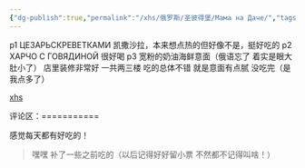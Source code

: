 ```yaml
---
{"dg-publish":true,"permalink":"/xhs/俄罗斯/圣彼得堡/Мама на Даче/","tags":["rednote","圣彼得堡"],"created":"2025-03-17T22:33:44.714+08:00","updated":"2025-03-20T22:46:14.657+08:00"}
---
```


 

p1 ЦЕЗАРЬСКРЕВЕТКАМИ 凯撒沙拉，本来想点热的但好像不是，挺好吃的
p2 ХАРЧО С ГОВЯДИНОЙ 很好喝
p3 宽粉的奶油海鲜意面（俄语忘了 着实是眼大肚小了）
店里装修非常好 一共两三楼 吃的总体不错 就是意面有点腻 没吃完（是我点多了）

[xhs](https://www.xiaohongshu.com/explore/63eaa616000000000703b627?xsec_token=ABjCSIjeXjKMlY1tXW265ksMRcrOrT8qxXHjCNZqgkwgU=&xsec_source=pc_user)

评论区：===========

感觉每天都有好吃的！

> 嘿嘿 补了一些之前吃的（以后记得好好留小票 不然都不记得叫啥！）